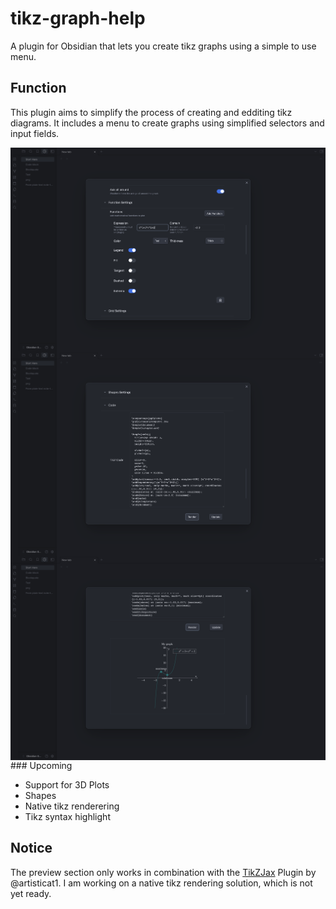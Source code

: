 # tikz-graph-help

A plugin for Obsidian that lets you create tikz graphs using a simple to use menu. 

## Function 

This plugin aims to simplify the process of creating and edditing tikz diagrams. 
It includes a menu to create graphs using simplified selectors and input fields. 

<img width=800 align="center" src="./img/Screenshot1.png">
<img width=800 align="center" src="./img/Screenshot2.png">
<img width=800 align="center" src="./img/Screenshot3.png">
### Upcoming 

- Support for 3D Plots
- Shapes
- Native tikz renderering
- Tikz syntax highlight 

## Notice 

The preview section only works in combination with the [TikZJax](https://github.com/kisonecat/tikzjax) Plugin by @artisticat1. I am working on a native tikz rendering solution, which is not yet ready. 

